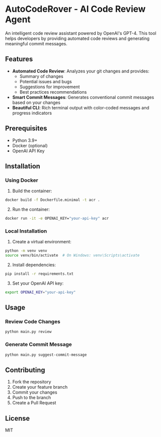 # AutoCodeRover - AI Code Review Agent

An intelligent code review assistant powered by OpenAI's GPT-4. This tool helps developers by providing automated code reviews and generating meaningful commit messages.

## Features

- **Automated Code Review**: Analyzes your git changes and provides:
  - Summary of changes
  - Potential issues and bugs
  - Suggestions for improvement
  - Best practices recommendations
- **Smart Commit Messages**: Generates conventional commit messages based on your changes
- **Beautiful CLI**: Rich terminal output with color-coded messages and progress indicators

## Prerequisites

- Python 3.9+
- Docker (optional)
- OpenAI API Key

## Installation

### Using Docker

1. Build the container:
```bash
docker build -f Dockerfile.minimal -t acr .
```

2. Run the container:
```bash
docker run -it -e OPENAI_KEY="your-api-key" acr
```

### Local Installation

1. Create a virtual environment:
```bash
python -m venv venv
source venv/bin/activate  # On Windows: venv\Scripts\activate
```

2. Install dependencies:
```bash
pip install -r requirements.txt
```

3. Set your OpenAI API key:
```bash
export OPENAI_KEY="your-api-key"
```

## Usage

### Review Code Changes

```bash
python main.py review
```

### Generate Commit Message

```bash
python main.py suggest-commit-message
```

## Contributing

1. Fork the repository
2. Create your feature branch
3. Commit your changes
4. Push to the branch
5. Create a Pull Request

## License

MIT 